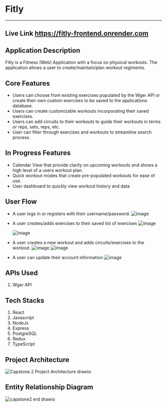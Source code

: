 # Fitly
---

## Live Link https://fitly-frontend.onrender.com

## Application Description
Fitly is a Fitness (Web) Application with a focus on physical workouts. The application allows a user to create/maintain/plan workout regiments.

## Core Features
- Users can choose from existing exercises populated by the Wger API or create their own custom exercises to be saved to the applications database.
- Users can create customizable workouts incorporating their saved exercises.
- Users can add circuits to their workouts to guide their workouts in terms or reps, sets, reps, etc.
- User can filter through exercises and workouts to streamline search process.

## In Progress Features
- Calendar View that provide clarity on upcoming workouts and shows a high level of a users workout plan.
- Quick workout modes that create pre-populated workouts for ease of use.
- User dashboard to quickly view workout history and data

## User Flow
- A user logs in or registers with their username/password.
![image](https://github.com/user-attachments/assets/f7b1541e-5833-4fac-a4e1-7e02a87ea339)

- A user creates/adds exercises to their saved list of exercises
  ![image](https://github.com/user-attachments/assets/1134c2e1-e7fa-44ba-af79-7a7de3c62cbe)

  ![image](https://github.com/user-attachments/assets/4d08da12-388c-478f-934e-0d1d20bc8465)

- A user creates a new workout and adds circuits/exercises to the workout.
  ![image](https://github.com/user-attachments/assets/1be191dd-7279-47f7-9c60-5246b6116bd7)
  ![image](https://github.com/user-attachments/assets/eeaa4e01-3da8-4351-a3f8-26488e657e51)

- A user can update their account information
  ![image](https://github.com/user-attachments/assets/3dad2f9d-3900-4131-bce4-b30b67cf6323)



## APIs Used
1. Wger API

## Tech Stacks
1. React
2. Javascript
3. NodeJs
4. Express
6. PostgreSQL
7. Redux
8. TypeScript

## Project Architecture
![Capstone 2 Project Architecture drawio](https://github.com/user-attachments/assets/51c39074-2d32-4ad4-b8d7-d295f1e28627)


## Entity Relationship Diagram
![capstone2 erd drawio](https://github.com/user-attachments/assets/50034fad-1f14-4531-867f-a7c8364f2d2b)

